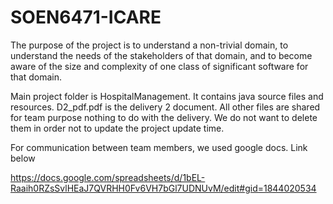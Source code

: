 # SOEN6471-ICARE
The purpose of the project is to understand a non-trivial domain, to understand the needs of the stakeholders of that domain, and to become aware of the size and complexity of one class of significant software for that domain.

Main project folder is HospitalManagement. It contains java source files and resources.
D2_pdf.pdf is the delivery 2 document. All other files are shared for team purpose nothing to do with the delivery. We do not want to delete them in order not to update the project update time.

For communication between team members, we used google docs. Link below

https://docs.google.com/spreadsheets/d/1bEL-Raaih0RZsSvlHEaJ7QVRHH0Fv6VH7bGl7UDNUvM/edit#gid=1844020534
